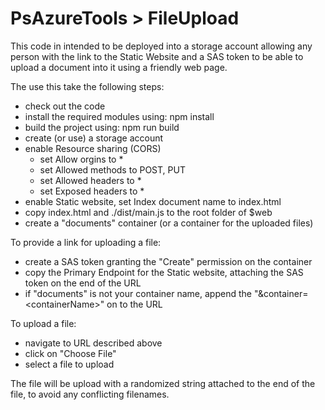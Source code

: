 # PsAzureTools > FileUpload
This code in intended to be deployed into a storage account allowing any person with the link to the Static Website and a SAS token to be able to upload a document into it using a friendly web page.

The use this take the following steps:

* check out the code
* install the required modules using: npm install
* build the project using: npm run build
* create (or use) a storage account
* enable Resource sharing (CORS)
    * set Allow orgins to *
    * set Allowed methods to POST, PUT
    * set Allowed headers to *
    * set Exposed headers to *
* enable Static website, set Index document name to index.html
* copy index.html and ./dist/main.js to the root folder of $web
* create a "documents" container (or a container for the uploaded files)

To provide a link for uploading a file:
* create a SAS token granting the "Create" permission on the container
* copy the Primary Endpoint for the Static website, attaching the SAS token on the end of the URL
* if "documents" is not your container name, append the "&container=\<containerName\>" on to the URL

To upload a file:
* navigate to URL described above
* click on "Choose File"
* select a file to upload

The file will be upload with a randomized string attached to the end of the file, to avoid any conflicting filenames.

